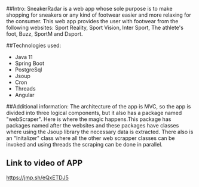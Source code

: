 ##Intro:
SneakerRadar is a web app whose sole purpose is to make shopping for sneakers or any kind of footwear easier and more relaxing for the consumer.
This web app provides the user with footwear from the following websites: Sport Reality, Sport Vision, Inter Sport, The athlete's foot, Buzz, SportM and Dsport.


##Technologies used:
- Java 11
- Spring Boot 
- PostgreSql 
- Jsoup
- Cron
- Threads
- Angular 

##Additional information:
The architecture of the app is MVC, so the app is divided into three logical components, but it also has a package named "webScraper".
Here is where the magic happens.This package has packages named after the websites and these packages have classes where using the Jsoup library the necessary data is extracted.
There also is an "Initalizer" class where all the other web scrapper classes can be invoked and using threads the scraping can be done in parallel.

## Link to video of APP
https://jmp.sh/eQxETDJ5

